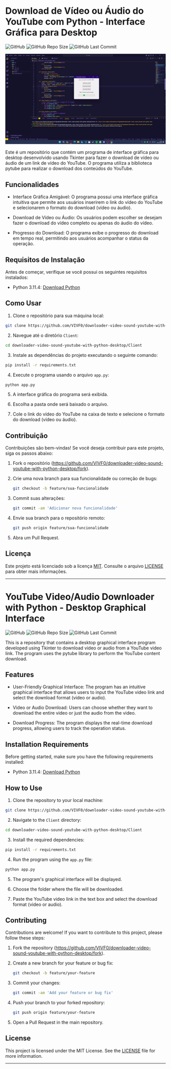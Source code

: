 # Download de Vídeo ou Áudio do YouTube com Python - Interface Gráfica para Desktop

![GitHub](https://img.shields.io/github/license/VIVF0/downloader-video-sound-youtube-with-python-desktop)
![GitHub Repo Size](https://img.shields.io/github/repo-size/VIVF0/downloader-video-sound-youtube-with-python-desktop)
![GitHub Last Commit](https://img.shields.io/github/last-commit/VIVF0/downloader-video-sound-youtube-with-python-desktop)  

[![Watch the video](https://github.com/VIVF0/downloader-video-sound-youtube-with-python-desktop/blob/main/Client/img/Downloader%20Youtube.png)](https://youtu.be/VNQ5AHLctsU)

Este é um repositório que contém um programa de interface gráfica para desktop desenvolvido usando Tkinter para fazer o download de vídeo ou áudio de um link de vídeo do YouTube. O programa utiliza a biblioteca pytube para realizar o download dos conteúdos do YouTube.

## Funcionalidades

- Interface Gráfica Amigável: O programa possui uma interface gráfica intuitiva que permite aos usuários inserirem o link do vídeo do YouTube e selecionarem o formato do download (vídeo ou áudio).

- Download de Vídeo ou Áudio: Os usuários podem escolher se desejam fazer o download do vídeo completo ou apenas do áudio do vídeo.

- Progresso do Download: O programa exibe o progresso do download em tempo real, permitindo aos usuários acompanhar o status da operação.

## Requisitos de Instalação

Antes de começar, verifique se você possui os seguintes requisitos instalados:

- Python 3.11.4: [Download Python](https://www.python.org/ftp/python/3.11.4/python-3.11.4-amd64.exe)

## Como Usar

1. Clone o repositório para sua máquina local:

```bash
git clone https://github.com/VIVF0/downloader-video-sound-youtube-with-python-desktop.git
```

2. Navegue até o diretório `Client`:

```bash
cd downloader-video-sound-youtube-with-python-desktop/Client
```

3. Instale as dependências do projeto executando o seguinte comando:

```bash
pip install -r requirements.txt
```

4. Execute o programa usando o arquivo `app.py`:

```bash
python app.py
```

5. A interface gráfica do programa será exibida.

6. Escolha a pasta onde será baixado o arquivo.

7. Cole o link do vídeo do YouTube na caixa de texto e selecione o formato do download (vídeo ou áudio).

## Contribuição

Contribuições são bem-vindas! Se você deseja contribuir para este projeto, siga os passos abaixo:

1. Fork o repositório (https://github.com/VIVF0/downloader-video-sound-youtube-with-python-desktop/fork).

2. Crie uma nova branch para sua funcionalidade ou correção de bugs:

   ```bash
   git checkout -b feature/sua-funcionalidade
   ```

3. Commit suas alterações:

   ```bash
   git commit -am 'Adicionar nova funcionalidade'
   ```

4. Envie sua branch para o repositório remoto:

   ```bash
   git push origin feature/sua-funcionalidade
   ```

5. Abra um Pull Request.

## Licença

Este projeto está licenciado sob a licença [MIT](LICENSE). Consulte o arquivo [LICENSE](LICENSE) para obter mais informações.

---

# YouTube Video/Audio Downloader with Python - Desktop Graphical Interface

![GitHub](https://img.shields.io/github/license/VIVF0/downloader-video-sound-youtube-with-python-desktop)
![GitHub Repo Size](https://img.shields.io/github/repo-size/VIVF0/downloader-video-sound-youtube-with-python-desktop)
![GitHub Last Commit](https://img.shields.io/github/last-commit/VIVF0/downloader-video-sound-youtube-with-python-desktop)

This is a repository that contains a desktop graphical interface program developed using Tkinter to download video or audio from a YouTube video link. The program uses the pytube library to perform the YouTube content download.

## Features

- User-Friendly Graphical Interface: The program has an intuitive graphical interface that allows users to input the YouTube video link and select the download format (video or audio).

- Video or Audio Download: Users can choose whether they want to download the entire video or just the audio from the video.

- Download Progress: The program displays the real-time download progress, allowing users to track the operation status.

## Installation Requirements

Before getting started, make sure you have the following requirements installed:

- Python 3.11.4: [Download Python](https://www.python.org/ftp/python/3.11.4/python-3.11.4-amd64.exe)

## How to Use

1. Clone the repository to your local machine:

```bash
git clone https://github.com/VIVF0/downloader-video-sound-youtube-with-python-desktop.git
```

2. Navigate to the `Client` directory:

```bash
cd downloader-video-sound-youtube-with-python-desktop/Client
```

3. Install the required dependencies:

```bash
pip install -r requirements.txt
```

4. Run the program using the `app.py` file:

```bash
python app.py
```

5. The program's graphical interface will be displayed.

6. Choose the folder where the file will be downloaded.

7. Paste the YouTube video link in the text box and select the download format (video or audio).

## Contributing

Contributions are welcome! If you want to contribute to this project, please follow these steps:

1. Fork the repository (https://github.com/VIVF0/downloader-video-sound-youtube-with-python-desktop/fork).

2. Create a new branch for your feature or bug fix:

   ```bash
   git checkout -b feature/your-feature
   ```

3. Commit your changes:

   ```bash
   git commit -am 'Add your feature or bug fix'
   ```

4. Push your branch to your forked repository:

   ```bash
   git push origin feature/your-feature
   ```

5. Open a Pull Request in the main repository.

## License

This project is licensed under the MIT License. See the [LICENSE](LICENSE) file for more information.

---
 
